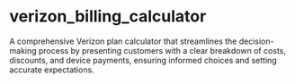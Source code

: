 # verizon_billing_calculator
A comprehensive Verizon plan calculator that streamlines the decision-making process by presenting customers with a clear breakdown of costs, discounts, and device payments, ensuring informed choices and setting accurate expectations.
